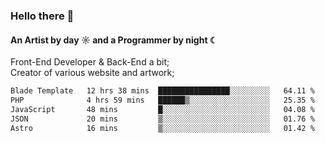 ### Hello there 👋
#### An Artist by day ☼ and a Programmer by night ☾

Front-End Developer & Back-End a bit;<br>
Creator of various website and artwork;

<!--START_SECTION:waka-->

```txt
Blade Template   12 hrs 38 mins  ████████████████░░░░░░░░░   64.11 %
PHP              4 hrs 59 mins   ██████▒░░░░░░░░░░░░░░░░░░   25.35 %
JavaScript       48 mins         █░░░░░░░░░░░░░░░░░░░░░░░░   04.08 %
JSON             20 mins         ▒░░░░░░░░░░░░░░░░░░░░░░░░   01.76 %
Astro            16 mins         ▒░░░░░░░░░░░░░░░░░░░░░░░░   01.42 %
```

<!--END_SECTION:waka-->

<!--unk0e-ctrlmd-blitzh-Klöggr-https://codepen.io/nikillpop/pen/VdJjJW-->
